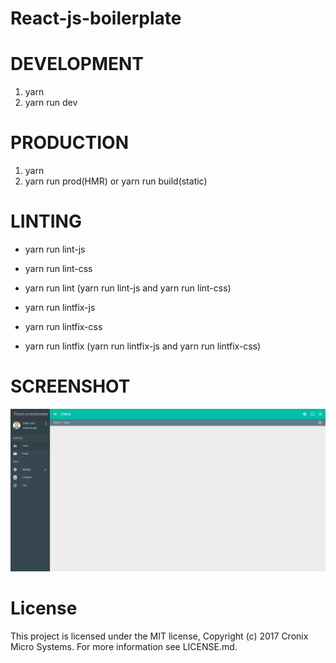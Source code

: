 # React-js-boilerplate

# DEVELOPMENT

1. yarn
2. yarn run dev

# PRODUCTION

1. yarn
2. yarn run prod(HMR)  or  yarn run build(static)

# LINTING

* yarn run lint-js
* yarn run lint-css
* yarn run lint (yarn run lint-js and yarn run lint-css)

* yarn run lintfix-js
* yarn run lintfix-css
* yarn run lintfix (yarn run lintfix-js and yarn run lintfix-css)

# SCREENSHOT

![alt text](./screenshot.png)

# License

This project is licensed under the MIT license, Copyright (c) 2017 Cronix Micro Systems. For more information see LICENSE.md.